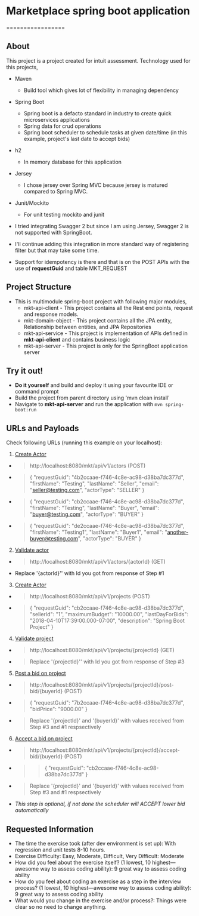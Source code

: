 # Marketplace spring boot application
=================

About
-----
This project is a project created for intuit assessment. Technology used for this projects, 
- Maven 
  - Build tool which gives lot of flexibility in managing dependency
- Spring Boot 
  - Spring boot is a defacto standard in industry to create quick microservices applications
  - Spring data for crud operations
  - Spring boot scheduler to schedule tasks at given date/time (in this example, project's last date to accept bids)
- h2 
  - In memory database for this application
- Jersey
  - I chose jersey over Spring MVC because jersey is matured compared to Spring MVC. 
- Junit/Mockito
  - For unit testing mockito and junit

- I tried integrating Swagger 2 but since I am using Jersey, Swagger 2 is not supported with SpringBoot.
- I'll continue adding this integration in more standard way of registering filter but that may take some time. 
- Support for idempotency is there and that is on the POST APIs with the use of **requestGuid** and table MKT_REQUEST


Project Structure
------------------
* This is multimodule spring-boot project with following major modules,
  * mkt-api-client - This project contains all the Rest end points, request and response models.
  * mkt-domain-object - This project contains all the JPA entity, Relationship between entities, and JPA Repositories
  * mkt-api-service - This project is implementation of APIs defined in **mkt-api-client** and contains business logic
  * mkt-api-server - This project is only for the SpringBoot application server


Try it out!
-----------
* **Do it yourself** and build and deploy it using your favourite IDE or command prompt
* Build the project from parent directory using 'mvn clean install' 
* Navigate to **mkt-api-server** and run the application  with `mvn spring-boot:run`



URLs and Payloads
-----------------

Check following URLs (running this example on your localhost):

1. [Create Actor](http://localhost:8080/mkt/api/v1/actors)
  - > http://localhost:8080/mkt/api/v1/actors (POST)
  - > {
  "requestGuid": "4b2ccaae-f746-4c8e-ac98-d38ba7dc377d",
  "firstName": "Testing",
  "lastName": "Seller",
  "email": "seller@testing.com",
  "actorType": "SELLER"
}
  - > {
  "requestGuid": "cb2ccaae-f746-4c8e-ac98-d38ba7dc377d",
  "firstName": "Testing",
  "lastName": "Buyer",
  "email": "buyer@testing.com",
  "actorType": "BUYER"
}
  - > {
  "requestGuid": "de2ccaae-f746-4c8e-ac98-d38ba7dc377d",
  "firstName": "Testing1",
  "lastName": "Buyer1",
  "email": "another-buyer@testing.com",
  "actorType": "BUYER"
}

2. [Validate actor](http://localhost:8080/mkt/api/v1/actors/{actorId})
  - > http://localhost:8080/mkt/api/v1/actors/{actorId} (GET)
  - Replace '{actorId}'' with Id you got from response of Step #1

3. [Create Actor](http://localhost:8080/mkt/api/v1/projects)
  - > http://localhost:8080/mkt/api/v1/projects (POST)
  - > {
  "requestGuid": "cb2ccaae-f746-4c8e-ac98-d38ba7dc377d",
  "sellerId": "1",
  "maximumBudget": "10000.00",
  "lastDayForBids": "2018-04-10T17:39:00.000-07:00",
  "description": "Spring Boot Project"
}

4. [Validate project](http://localhost:8080/mkt/api/v1/projects/{projectId})
  - > http://localhost:8080/mkt/api/v1/projects/{projectId} (GET)
  - > Replace '{projectId}'' with Id you got from response of Step #3

5. [Post a bid on project](http://localhost:8080/mkt/api/v1/projects/{projectId}/post-bid/{buyerId})
  - > http://localhost:8080/mkt/api/v1/projects/{projectId}/post-bid/{buyerId} (POST)
  - > {
  "requestGuid": "7b2ccaae-f746-4c8e-ac98-d38ba7dc377d",
  "bidPrice": "9000.00"
}
  - > Replace '{projectId}' and '{buyerId}' with values received from Step #3 and #1 respsectively

6. [Accept a bid on project](http://localhost:8080/mkt/api/v1/projects/{projectId}/accept-bid/{buyerId}) 
  - > http://localhost:8080/mkt/api/v1/projects/{projectId}/accept-bid/{buyerId} (POST)
  - > > {
  "requestGuid": "cb2ccaae-f746-4c8e-ac98-d38ba7dc377d" 
  }
  - > Replace '{projectId}' and '{buyerId}' with values received from Step #3 and #1 respsectively
  - *This step is optional, if not done the scheduler will ACCEPT lower bid automatically*


Requested Information
-------------------------
* The time the exercise took (after dev environment is set up): With regression and unit tests 8-10 hours. 
* Exercise Difficulty: Easy, Moderate, Difficult, Very Difficult: Moderate
* How did you feel about the exercise itself? (1 lowest, 10 highest—awesome way to assess coding ability): 9 great way to assess coding ability
* How do you feel about coding an exercise as a step in the interview process?  (1 lowest, 10 highest—awesome way to assess coding ability): 9 great way to assess coding ability
* What would you change in the exercise and/or process?: Things were clear so no need to change anything. 
